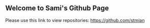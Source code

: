 ## Welcome to Sami's Github Page

Please use this link to view repositories: https://github.com/stmian